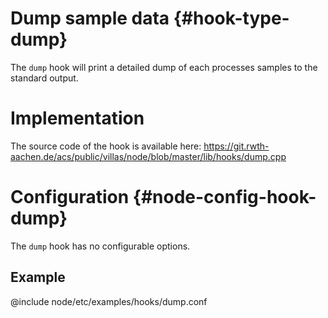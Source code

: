 # Dump sample data {#hook-type-dump}

The `dump` hook will print a detailed dump of each processes samples to the standard output.

# Implementation

The source code of the hook is available here:
https://git.rwth-aachen.de/acs/public/villas/node/blob/master/lib/hooks/dump.cpp

# Configuration {#node-config-hook-dump}

The `dump` hook has no configurable options.

## Example

@include node/etc/examples/hooks/dump.conf

